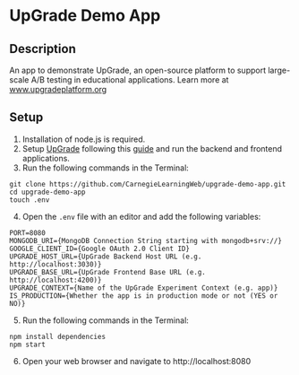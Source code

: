 # UpGrade Demo App

## Description
An app to demonstrate UpGrade, an open-source platform to support large-scale A/B testing in educational applications. Learn more at www.upgradeplatform.org

## Setup
1. Installation of node.js is required.
2. Setup [UpGrade](https://github.com/CarnegieLearningWeb/UpGrade) following this [guide](https://upgrade-platform.gitbook.io/upgrade-documentation/hosting) and run the backend and frontend applications. 
3. Run the following commands in the Terminal:
```
git clone https://github.com/CarnegieLearningWeb/upgrade-demo-app.git
cd upgrade-demo-app
touch .env
```
4. Open the `.env` file with an editor and add the following variables:
```
PORT=8080
MONGODB_URI={MongoDB Connection String starting with mongodb+srv://}
GOOGLE_CLIENT_ID={Google OAuth 2.0 Client ID}
UPGRADE_HOST_URL={UpGrade Backend Host URL (e.g. http://localhost:3030)}
UPGRADE_BASE_URL={UpGrade Frontend Base URL (e.g. http://localhost:4200)}
UPGRADE_CONTEXT={Name of the UpGrade Experiment Context (e.g. app)}
IS_PRODUCTION={Whether the app is in production mode or not (YES or NO)}
```
5. Run the following commands in the Terminal:
```
npm install dependencies
npm start
```
6. Open your web browser and navigate to http://localhost:8080
